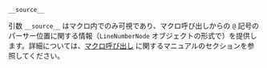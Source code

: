 ```
__source__
```

引数 `__source__` はマクロ内でのみ可視であり、マクロ呼び出しからの `@` 記号のパーサー位置に関する情報（`LineNumberNode` オブジェクトの形式で）を提供します。詳細については、[マクロ呼び出し](@ref) に関するマニュアルのセクションを参照してください。
